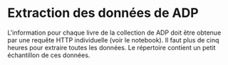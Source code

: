 # Extraction des données de ADP

L'information pour chaque livre de la collection de ADP doit être obtenue par une requête HTTP individuelle (voir le notebook). Il faut plus de cinq heures pour extraire toutes les données. Le répertoire contient un petit échantillon de ces données.
